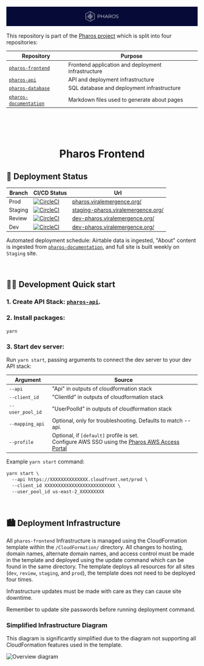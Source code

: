 [![Pharos](https://github.com/viralemergence/pharos-frontend/blob/prod/diagrams/pharos-banner.png)](https://pharos.viralemergence.org/)

This repository is part of the [Pharos project](https://pharos.viralemergence.org/)
which is split into four repositories:

| Repository                                                                       | Purpose                                            |
| -------------------------------------------------------------------------------- | -------------------------------------------------- |
| [`pharos-frontend`](https://github.com/viralemergence/pharos-frontend)           | Frontend application and deployment infrastructure |
| [`pharos-api`](https://github.com/viralemergence/pharos-api)                     | API and deployment infrastructure                  |
| [`pharos-database`](https://github.com/viralemergence/pharos-database)           | SQL database and deployment infrastructure         |
| [`pharos-documentation`](https://github.com/viralemergence/pharos-documentation) | Markdown files used to generate about pages        |

</br>
</br>
</br>
<h1 align="center">
  Pharos Frontend
</h1>

## 🚀 Deployment Status

| Branch  | CI/CD Status                                                                                                                                                                                                                                                 | Url                                                                              |
| ------- | ------------------------------------------------------------------------------------------------------------------------------------------------------------------------------------------------------------------------------------------------------------ | -------------------------------------------------------------------------------- |
| Prod    | [![CircleCI](https://dl.circleci.com/status-badge/img/circleci/39PL8myokkHY7obZPJeFEC/VSEyuiVS42F6DmyCLZcbdW/tree/prod.svg?style=svg)](https://dl.circleci.com/status-badge/redirect/circleci/39PL8myokkHY7obZPJeFEC/VSEyuiVS42F6DmyCLZcbdW/tree/prod)       | [pharos.viralemergence.org/](https://pharos.viralemergence.org/)                 |
| Staging | [![CircleCI](https://dl.circleci.com/status-badge/img/circleci/39PL8myokkHY7obZPJeFEC/VSEyuiVS42F6DmyCLZcbdW/tree/staging.svg?style=svg)](https://dl.circleci.com/status-badge/redirect/circleci/39PL8myokkHY7obZPJeFEC/VSEyuiVS42F6DmyCLZcbdW/tree/staging) | [staging-pharos.viralemergence.org/](https://staging-pharos.viralemergence.org/) |
| Review  | [![CircleCI](https://dl.circleci.com/status-badge/img/circleci/39PL8myokkHY7obZPJeFEC/VSEyuiVS42F6DmyCLZcbdW/tree/review.svg?style=svg)](https://dl.circleci.com/status-badge/redirect/circleci/39PL8myokkHY7obZPJeFEC/VSEyuiVS42F6DmyCLZcbdW/tree/review)   | [dev-pharos.viralemergence.org/](https://review-pharos.viralemergence.org/)      |
| Dev     | [![CircleCI](https://dl.circleci.com/status-badge/img/circleci/39PL8myokkHY7obZPJeFEC/VSEyuiVS42F6DmyCLZcbdW/tree/dev.svg?style=svg)](https://dl.circleci.com/status-badge/redirect/circleci/39PL8myokkHY7obZPJeFEC/VSEyuiVS42F6DmyCLZcbdW/tree/dev)         | [dev-pharos.viralemergence.org/](https://dev-pharos.viralemergence.org/)         |

Automated deployment schedule: Airtable data is ingested, "About" content is ingested from
[`pharos-documentation`](https://github.com/viralemergence/pharos-documentation), and full
site is built weekly on `Staging` site.

</br>

## 👩‍💻 Development Quick start

### 1. Create API Stack: [`pharos-api`](https://github.com/viralemergence/pharos-api).

### 2. Install packages:

```
yarn
```

### 3. Start dev server:

Run `yarn start`, passing arguments to connect the dev server to your dev API stack:

| Argument         | Source                                                                                                                                           |
| ---------------- | ------------------------------------------------------------------------------------------------------------------------------------------------ |
| `--api`          | "Api" in outputs of cloudformation stack                                                                                                         |
| `--client_id`    | "ClientId" in outputs of cloudformation stack                                                                                                    |
| `--user_pool_id` | "UserPoolId" in outputs of cloudformation stack                                                                                                  |
| `--mapping_api`  | Optional, only for troubleshooting. Defaults to match --api.                                                                                     |
| `--profile`      | Optional, if `[default]` profile is set. </br> Configure AWS SSO using the [Pharos AWS Access Portal](https://viralemergence.awsapps.com/start/) |

Example `yarn start` command:

```
yarn start \
  --api https://XXXXXXXXXXXXXX.cloudfront.net/prod \
  --client_id XXXXXXXXXXXXXXXXXXXXXXXXXX \
  --user_pool_id us-east-2_XXXXXXXXX
```

</br>

## 🏙️ Deployment Infrastructure

All `pharos-frontend` Infrastructure is managed using the CloudFormation template within
the `/CloudFormation/` directory. All changes to hosting, domain names, alternate domain
names, and access control must be made in the template and deployed using the update command
which can be found in the same directory. The template deploys all resources for all sites
(`dev`, `review`, `staging`, and `prod`), the template does not need to be deployed four times.

Infrastructure updates must be made with care as they can cause site downtime.

Remember to update site passwords before running deployment command.

### Simplified Infrastructure Diagram

This diagram is significantly simplified due to the diagram not supporting all CloudFormation
features used in the template.

![Overview diagram](https://github.com/viralemergence/pharos-frontend/blob/prod/diagrams/pharos-database-highlevel.png)
